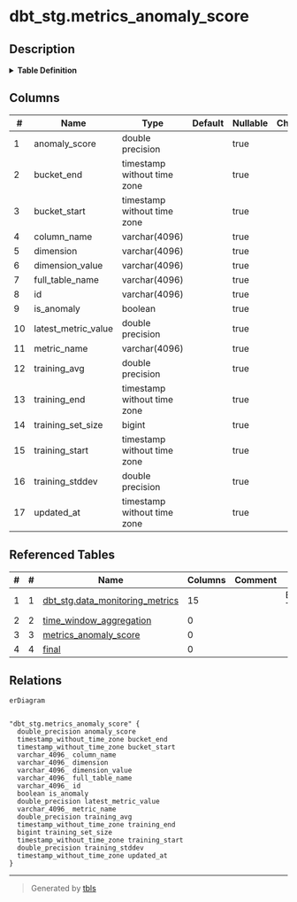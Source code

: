 # dbt_stg.metrics_anomaly_score

## Description

<details>
<summary><strong>Table Definition</strong></summary>

```sql
CREATE VIEW metrics_anomaly_score AS (
 WITH data_monitoring_metrics AS (
         SELECT data_monitoring_metrics.id,
            data_monitoring_metrics.full_table_name,
            data_monitoring_metrics.column_name,
            data_monitoring_metrics.metric_name,
            data_monitoring_metrics.metric_type,
            data_monitoring_metrics.metric_value,
            data_monitoring_metrics.source_value,
            data_monitoring_metrics.bucket_start,
            data_monitoring_metrics.bucket_end,
            data_monitoring_metrics.bucket_duration_hours,
            data_monitoring_metrics.updated_at,
            data_monitoring_metrics.dimension,
            data_monitoring_metrics.dimension_value,
            data_monitoring_metrics.metric_properties,
            data_monitoring_metrics.created_at
           FROM dbt_stg.data_monitoring_metrics
        ), time_window_aggregation AS (
         SELECT data_monitoring_metrics.id,
            data_monitoring_metrics.full_table_name,
            data_monitoring_metrics.column_name,
            data_monitoring_metrics.dimension,
            data_monitoring_metrics.dimension_value,
            data_monitoring_metrics.metric_name,
            data_monitoring_metrics.metric_value,
            data_monitoring_metrics.source_value,
            data_monitoring_metrics.bucket_start,
            data_monitoring_metrics.bucket_end,
            data_monitoring_metrics.bucket_duration_hours,
            data_monitoring_metrics.updated_at,
            avg(data_monitoring_metrics.metric_value) OVER (PARTITION BY data_monitoring_metrics.metric_name, data_monitoring_metrics.full_table_name, data_monitoring_metrics.column_name ORDER BY data_monitoring_metrics.bucket_start ROWS BETWEEN UNBOUNDED PRECEDING AND CURRENT ROW) AS training_avg,
            stddev(data_monitoring_metrics.metric_value) OVER (PARTITION BY data_monitoring_metrics.metric_name, data_monitoring_metrics.full_table_name, data_monitoring_metrics.column_name ORDER BY data_monitoring_metrics.bucket_start ROWS BETWEEN UNBOUNDED PRECEDING AND CURRENT ROW) AS training_stddev,
            count(data_monitoring_metrics.metric_value) OVER (PARTITION BY data_monitoring_metrics.metric_name, data_monitoring_metrics.full_table_name, data_monitoring_metrics.column_name ORDER BY data_monitoring_metrics.bucket_start ROWS BETWEEN UNBOUNDED PRECEDING AND CURRENT ROW) AS training_set_size,
            last_value(data_monitoring_metrics.bucket_end) OVER (PARTITION BY data_monitoring_metrics.metric_name, data_monitoring_metrics.full_table_name, data_monitoring_metrics.column_name ORDER BY data_monitoring_metrics.bucket_start ROWS BETWEEN UNBOUNDED PRECEDING AND CURRENT ROW) AS training_end,
            first_value(data_monitoring_metrics.bucket_end) OVER (PARTITION BY data_monitoring_metrics.metric_name, data_monitoring_metrics.full_table_name, data_monitoring_metrics.column_name ORDER BY data_monitoring_metrics.bucket_start ROWS BETWEEN UNBOUNDED PRECEDING AND CURRENT ROW) AS training_start
           FROM data_monitoring_metrics
          GROUP BY data_monitoring_metrics.id, data_monitoring_metrics.full_table_name, data_monitoring_metrics.column_name, data_monitoring_metrics.dimension, data_monitoring_metrics.dimension_value, data_monitoring_metrics.metric_name, data_monitoring_metrics.metric_value, data_monitoring_metrics.source_value, data_monitoring_metrics.bucket_start, data_monitoring_metrics.bucket_end, data_monitoring_metrics.bucket_duration_hours, data_monitoring_metrics.updated_at
        ), metrics_anomaly_score AS (
         SELECT time_window_aggregation.id,
            time_window_aggregation.full_table_name,
            time_window_aggregation.column_name,
            time_window_aggregation.dimension,
            time_window_aggregation.dimension_value,
            time_window_aggregation.metric_name,
                CASE
                    WHEN (time_window_aggregation.training_stddev IS NULL) THEN NULL::double precision
                    WHEN (time_window_aggregation.training_stddev = (0)::double precision) THEN (0)::double precision
                    ELSE ((time_window_aggregation.metric_value - time_window_aggregation.training_avg) / time_window_aggregation.training_stddev)
                END AS anomaly_score,
            time_window_aggregation.metric_value AS latest_metric_value,
            time_window_aggregation.bucket_start,
            time_window_aggregation.bucket_end,
            time_window_aggregation.training_avg,
            time_window_aggregation.training_stddev,
            time_window_aggregation.training_start,
            time_window_aggregation.training_end,
            time_window_aggregation.training_set_size,
            max(time_window_aggregation.updated_at) AS updated_at
           FROM time_window_aggregation
          WHERE ((time_window_aggregation.metric_value IS NOT NULL) AND (time_window_aggregation.training_avg IS NOT NULL) AND (time_window_aggregation.bucket_end >= (date_trunc('day'::text, (CURRENT_TIMESTAMP)::timestamp without time zone) + (('-7'::integer)::double precision * '1 day'::interval))))
          GROUP BY time_window_aggregation.id, time_window_aggregation.full_table_name, time_window_aggregation.column_name, time_window_aggregation.dimension, time_window_aggregation.dimension_value, time_window_aggregation.metric_name,
                CASE
                    WHEN (time_window_aggregation.training_stddev IS NULL) THEN NULL::double precision
                    WHEN (time_window_aggregation.training_stddev = (0)::double precision) THEN (0)::double precision
                    ELSE ((time_window_aggregation.metric_value - time_window_aggregation.training_avg) / time_window_aggregation.training_stddev)
                END, time_window_aggregation.metric_value, time_window_aggregation.bucket_start, time_window_aggregation.bucket_end, time_window_aggregation.training_avg, time_window_aggregation.training_stddev, time_window_aggregation.training_start, time_window_aggregation.training_end, time_window_aggregation.training_set_size
          ORDER BY time_window_aggregation.bucket_end DESC
        ), final AS (
         SELECT metrics_anomaly_score.id,
            metrics_anomaly_score.full_table_name,
            metrics_anomaly_score.column_name,
            metrics_anomaly_score.dimension,
            metrics_anomaly_score.dimension_value,
            metrics_anomaly_score.metric_name,
            metrics_anomaly_score.anomaly_score,
            metrics_anomaly_score.latest_metric_value,
            metrics_anomaly_score.bucket_start,
            metrics_anomaly_score.bucket_end,
            metrics_anomaly_score.training_avg,
            metrics_anomaly_score.training_stddev,
            metrics_anomaly_score.training_start,
            metrics_anomaly_score.training_end,
            metrics_anomaly_score.training_set_size,
            metrics_anomaly_score.updated_at,
                CASE
                    WHEN (abs(metrics_anomaly_score.anomaly_score) > (3)::double precision) THEN true
                    ELSE false
                END AS is_anomaly
           FROM metrics_anomaly_score
        )
 SELECT id,
    full_table_name,
    column_name,
    dimension,
    dimension_value,
    metric_name,
    anomaly_score,
    latest_metric_value,
    bucket_start,
    bucket_end,
    training_avg,
    training_stddev,
    training_start,
    training_end,
    training_set_size,
    updated_at,
    is_anomaly
   FROM final
)
```

</details>

## Columns

| #  | Name                | Type                        | Default | Nullable | Children | Parents | Comment |
| -- | ------------------- | --------------------------- | ------- | -------- | -------- | ------- | ------- |
| 1  | anomaly_score       | double precision            |         | true     |          |         |         |
| 2  | bucket_end          | timestamp without time zone |         | true     |          |         |         |
| 3  | bucket_start        | timestamp without time zone |         | true     |          |         |         |
| 4  | column_name         | varchar(4096)               |         | true     |          |         |         |
| 5  | dimension           | varchar(4096)               |         | true     |          |         |         |
| 6  | dimension_value     | varchar(4096)               |         | true     |          |         |         |
| 7  | full_table_name     | varchar(4096)               |         | true     |          |         |         |
| 8  | id                  | varchar(4096)               |         | true     |          |         |         |
| 9  | is_anomaly          | boolean                     |         | true     |          |         |         |
| 10 | latest_metric_value | double precision            |         | true     |          |         |         |
| 11 | metric_name         | varchar(4096)               |         | true     |          |         |         |
| 12 | training_avg        | double precision            |         | true     |          |         |         |
| 13 | training_end        | timestamp without time zone |         | true     |          |         |         |
| 14 | training_set_size   | bigint                      |         | true     |          |         |         |
| 15 | training_start      | timestamp without time zone |         | true     |          |         |         |
| 16 | training_stddev     | double precision            |         | true     |          |         |         |
| 17 | updated_at          | timestamp without time zone |         | true     |          |         |         |

## Referenced Tables

| # | # | Name                                                                  | Columns | Comment | Type       |
| - | - | --------------------------------------------------------------------- | ------- | ------- | ---------- |
| 1 | 1 | [dbt_stg.data_monitoring_metrics](dbt_stg.data_monitoring_metrics.md) | 15      |         | BASE TABLE |
| 2 | 2 | [time_window_aggregation](time_window_aggregation.md)                 | 0       |         |            |
| 3 | 3 | [metrics_anomaly_score](metrics_anomaly_score.md)                     | 0       |         |            |
| 4 | 4 | [final](final.md)                                                     | 0       |         |            |

## Relations

```mermaid
erDiagram


"dbt_stg.metrics_anomaly_score" {
  double_precision anomaly_score
  timestamp_without_time_zone bucket_end
  timestamp_without_time_zone bucket_start
  varchar_4096_ column_name
  varchar_4096_ dimension
  varchar_4096_ dimension_value
  varchar_4096_ full_table_name
  varchar_4096_ id
  boolean is_anomaly
  double_precision latest_metric_value
  varchar_4096_ metric_name
  double_precision training_avg
  timestamp_without_time_zone training_end
  bigint training_set_size
  timestamp_without_time_zone training_start
  double_precision training_stddev
  timestamp_without_time_zone updated_at
}
```

---

> Generated by [tbls](https://github.com/k1LoW/tbls)
